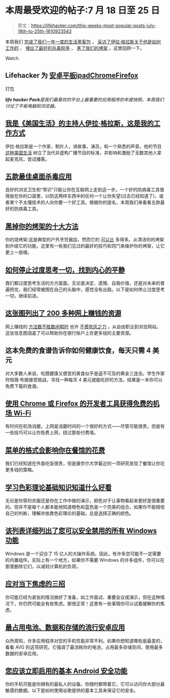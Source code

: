 # 本周最受欢迎的帖子:7 月 18 日至 25 日

> 原文：<https://lifehacker.com/this-weeks-most-popular-posts-july-18th-to-25th-1610923543>

本周我们 [完成了我们一年一度的生活黑客包](https://lifehacker.com/lifehacker-pack-for-chrome-our-list-of-essential-chrom-880863393) ， [采访了伊拉·格拉斯关于他是如何工作的](http://lifehacker.com/im-ira-glass-host-of-this-american-life-and-this-is-h-1609562031) ， [搜出了最好的杀毒程序](http://lifehacker.com/five-best-desktop-antivirus-applications-1607557993) ， [黑了我们的烤架](http://lifehacker.com/top-10-ways-to-hack-your-grill-1607315381) 。这里回顾一下。

Watch

## Lifehacker 为 [安卓平板](http://lifehacker.com/lifehacker-pack-for-android-tablets-our-list-of-the-be-875602288)[ipad](http://lifehacker.com/lifehacker-pack-for-ipad-our-list-of-the-essential-ipa-839840273)[Chrome](http://lifehacker.com/lifehacker-pack-for-chrome-our-list-of-essential-chrom-880863393)[Firefox](http://lifehacker.com/lifehacker-pack-for-firefox-our-list-of-the-essential-896766794)
打包

***life hacker Pack**是我们最喜欢的平台上最重要的应用程序的年度快照。本周我们讨论了平板电脑和浏览器。*

## [我是《美国生活》的主持人伊拉·格拉斯，这是我的工作方式](http://lifehacker.com/im-ira-glass-host-of-this-american-life-and-this-is-h-1609562031)

伊拉·格拉斯是一个作家，制片人，讲故事，演员，和一个熟悉的声音。他的节目 [这种美国生活](http://www.thisamericanlife.org/) 树立了当代非虚构广播节目的标准，并影响和激励了无数其他人拿起麦克风，尝试播客。

## [五款最佳桌面杀毒应用](http://lifehacker.com/five-best-desktop-antivirus-applications-1607557993)

良好的浏览卫生和“常识”只能让你在互联网上走到这一步。一个好的防病毒工具值得放在你的口袋里，以防这两样东西中的任何一个让你失望(过去已经知道了)，或者某个不太懂技术的人向你要一个好工具。根据你的提名，本周我们来看看五款最好的防病毒工具。

## [黑掉你的烤架的十大方法](http://lifehacker.com/top-10-ways-to-hack-your-grill-1607315381)

你的烧烤架:这是典型的户外烹饪器皿，然而它的 [可以比](http://lifehacker.com/hacker-challenge-hack-your-grill-1047412951) 多得多。从清洁你的烤架到升级它的功能，这里有一些我们见过的最好的技巧和窍门来维护你的烤架，让它更上一层楼。

## [如何停止过度思考一切，找到内心的平静](http://lifehacker.com/how-to-stop-overthinking-everything-and-find-peace-of-m-1609850688)

我们都过度思考生活的方方面面。无论是决定、遗憾、自我价值，还是对未来的普遍担忧，我们经常被困在自己的头脑中，感觉没有出路。以下是如何停止过度思考一切，继续前进。

## [这张图列出了 200 多种网上赚钱的资源](http://lifehacker.com/this-graphic-lists-over-200-resources-for-making-money-1609553725)

网上赚钱的 [方法数不胜数](http://lifehacker.com/how-can-i-earn-some-pocket-money-online-5952900)[闲暇时](http://lifehacker.com/the-complete-guide-to-making-money-in-your-spare-time-1291903155) 也许 [不费吹灰之力](http://lifehacker.com/how-to-make-money-doing-almost-nothing-1462909872) 。从自由职业到浏览网站，这张信息图涵盖了可以帮助你在银行账户上存更多钱的主要资源。

## 这本免费的食谱告诉你如何健康饮食，每天只需 4 美元

对大多数人来说，吃既健康又便宜的美食似乎是遥不可及的黄金三连击。学生作家符晓薇·布朗接受挑战，寻找一种每天 4 美元就能吃好的方法。结果是一本你可以免费下载的食谱。

## [使用 Chrome 或 Firefox 的开发者工具获得免费的机场 Wi-Fi](http://lifehacker.com/get-free-airport-wi-fi-using-chrome-or-firefoxs-develo-1607111327)

有时间在机场消磨，上网是消磨时间的一个很好的方式——尽管可能很贵。但是有一些技巧可以让你免费上网，绕过那些付费墙。

## [菜单的格式会影响你在餐馆的花费](http://lifehacker.com/menu-formatting-could-affect-how-much-you-spend-at-a-re-1607439738)

我们已经知道在外面吃饭很贵，但是康奈尔大学最近的一项研究发现了餐馆让你花更多钱的策略。

## [学习色彩理论基础知识知道什么好看](http://lifehacker.com/learn-the-basics-of-color-theory-to-know-what-looks-goo-1608972072)

无论是你穿的衣服还是你在工作中做的演示，颜色对于让事物看起来更好是很重要的。但并不是每个人都本能地知道橙色和蓝色是一个完美的组合。如果你不能相信自己的判断，理解并依靠色彩理论的基础，总是选择正确的颜色。

## [该列表详细列出了您可以安全禁用的所有 Windows 功能](http://lifehacker.com/this-list-details-all-the-windows-features-you-can-safe-1606731067)

Windows 是一个迎合了 15 亿人的大操作系统。因此，有许多您可能不一定需要的内置组件。实际上有一个地方，如果你不需要 Windows 的许多组件，你可以在那里删除它们，以减轻计算机的负荷。

## [应对当下焦虑的三招](http://lifehacker.com/three-tricks-for-dealing-with-anxiety-in-the-moment-1607266321)

你可能已经为紧张的情况做好了准备，如工作面试、重要会议或演示，但在这种情况下，你仍然可能会有些焦虑。那很正常！这里有一些事情你可以试着缓解你的焦虑。

## [最占用电池、数据和存储的流行安卓应用](http://lifehacker.com/the-popular-android-apps-that-hog-the-most-battery-dat-1607263758)

众所周知，许多应用程序对您的手机性能非常不利。如果你想知道哪些是最差的，看看 AVG 的这项研究，它强调了最消耗你的电池，占用最多存储空间，使用最多数据的安卓应用。

## [您应该立即启用的基本 Android 安全功能](http://lifehacker.com/the-essential-android-security-features-you-should-enab-1609559324)

你的手机可能是你拥有的最私人的设备。你随时都带着它，它可以访问你大部分最敏感的数据。以下是如何使用谷歌提供的基本工具来保证它的安全。